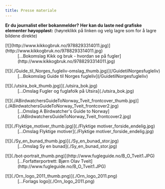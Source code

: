 ```yaml
---
title: Presse materiale
---
```


**Er du journalist eller bokanmelder?** **Her kan du laste ned grafiske elementer høyoppløst:** (høyreklikk på linken og velg lagre som for å lagre bildene direkte)

<dl>

<dt>[![](http://www.kikkogbruk.no/9788293314011.jpg)](http://www.kikkogbruk.no/9788293314011.jpg)</dt>

<dd>[...Bokomslag Kikk og bruk - hvordan se på fugler](http://www.kikkogbruk.no/9788293314011.jpg)</dd>

</dl>

<dl>

<dt>[![](./Guide_til_Norges_fugleliv-omslag_thumb.jpg)](/GuidetilNorgesfugleliv)</dt>

<dd>[...Bokomslag Guide til Norges fugleliv](/GuidetilNorgesfugleliv)</dd>

</dl>

<dl>

<dt>[![](./utsira_bok_thumb.jpg)](./utsira_bok.jpg)</dt>

<dd>[...Omslag Fugler og fuglafolk på Utsira](./utsira_bok.jpg)</dd>

</dl>

<dl>

<dt>[![](./ABirdwatchersGuideToNorway_Tveit_frontcover_thumb.jpg)](./ABirdwatchersGuideToNorway_Tveit_frontcover2.jpg)</dt>

<dd>[...Omslag A Birdwatcher's Guide to Norway](./ABirdwatchersGuideToNorway_Tveit_frontcover2.jpg)</dd>

</dl>

<dl>

<dt>[![](./Flyktige_motiver_thumb.jpg)](./Flyktige motiver_forside_endelig.jpg)</dt>

<dd>[...Omslag Flyktige motiver](./Flyktige motiver_forside_endelig.jpg)</dd>

</dl>

<dl>

<dt>[![](./Sy_en_bunad_thumb.jpg)](./Sy_en_bunad_stor.jpg)</dt>

<dd>[...Omslag Sy en bunad](./Sy_en_bunad_stor.jpg)</dd>

</dl>

<dl>

<dt>[![](./bot-portrait_thumb.png)](http://www.fugleguide.no/B_O_Tveit1.JPG)</dt>

<dd>[...Forfatterportrett: Bjørn Olav Tveit](http://www.fugleguide.no/B_O_Tveit1.JPG)</dd>

</dl>

<dl>

<dt>[![](./Orn_logo_2011_thumb.png)](./Orn_logo_2011.png)</dt>

<dd>[...Forlags logo](./Orn_logo_2011.png)</dd>

</dl>